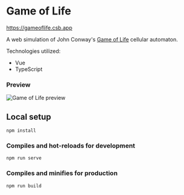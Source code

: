 # Game of Life

<a href="https://gameoflife.csb.app">https://gameoflife.csb.app</a>

A web simulation of John Conway's <a href="https://en.wikipedia.org/wiki/Conway%27s_Game_of_Life">Game of Life</a> cellular automaton.

Technologies utilized:
- Vue
- TypeScript

### Preview
<img src="./demo.gif" alt="Game of Life preview" />


## Local setup
```
npm install
```

### Compiles and hot-reloads for development
```
npm run serve
```

### Compiles and minifies for production
```
npm run build
```
